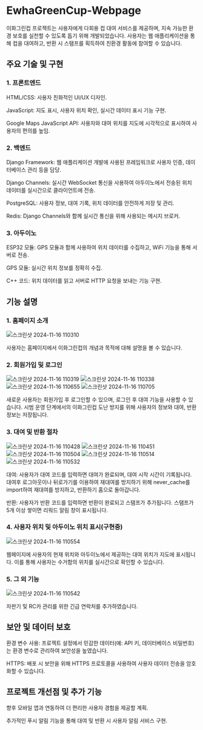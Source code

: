 # EwhaGreenCup-Webpage
이화그린컵 프로젝트는 사용자에게 다회용 컵 대여 서비스를 제공하며, 지속 가능한 환경 보호를 실천할 수 있도록 돕기 위해 개발되었습니다. 사용자는 웹 애플리케이션을 통해 컵을 대여하고, 반환 시 스탬프를 획득하여 친환경 활동에 참여할 수 있습니다.


## 주요 기술 및 구현
### 1. 프론트엔드
HTML/CSS: 사용자 친화적인 UI/UX 디자인.

JavaScript: 지도 표시, 사용자 위치 확인, 실시간 데이터 표시 기능 구현.

Google Maps JavaScript API: 사용자와 대여 위치를 지도에 시각적으로 표시하여 사용자의 편의를 높임.

### 2. 백엔드
Django Framework: 웹 애플리케이션 개발에 사용된 프레임워크로 사용자 인증, 데이터베이스 관리 등을 담당.

Django Channels: 실시간 WebSocket 통신을 사용하여 아두이노에서 전송된 위치 데이터를 실시간으로 클라이언트에 전송.

PostgreSQL: 사용자 정보, 대여 기록, 위치 데이터를 안전하게 저장 및 관리.

Redis: Django Channels와 함께 실시간 통신을 위해 사용되는 메시지 브로커.

### 3. 아두이노
ESP32 모듈: GPS 모듈과 함께 사용하여 위치 데이터를 수집하고, WiFi 기능을 통해 서버로 전송.

GPS 모듈: 실시간 위치 정보를 정확히 수집.

C++ 코드: 위치 데이터를 읽고 서버로 HTTP 요청을 보내는 기능 구현.


## 기능 설명
### 1. 홈페이지 소개
![스크린샷 2024-11-16 110310](https://github.com/user-attachments/assets/60ee8122-7419-4563-ae98-a85c3eddc1c6)

사용자는 홈페이지에서 이화그린컵의 개념과 목적에 대해 설명을 볼 수 있습니다.

### 2. 회원가입 및 로그인
![스크린샷 2024-11-16 110319](https://github.com/user-attachments/assets/1696eab9-f1c3-482e-af35-d2b5abe6f3fb)
![스크린샷 2024-11-16 110338](https://github.com/user-attachments/assets/660dae0b-effe-4e30-b08a-8a028349fc00)
![스크린샷 2024-11-16 110655](https://github.com/user-attachments/assets/fd9cf43b-8586-4bb5-a40e-c4e6d0a00e77)
![스크린샷 2024-11-16 110705](https://github.com/user-attachments/assets/61ac481e-5967-4d38-82f0-f017b627090b)

새로운 사용자는 회원가입 후 로그인할 수 있으며, 로그인 후 대여 기능을 사용할 수 있습니다.
시범 운영 단계에서의 이화그린컵 도난 방지를 위해 사용자의 정보와 대여, 반환 정보는 저장됩니다.

### 3. 대여 및 반환 절차
![스크린샷 2024-11-16 110428](https://github.com/user-attachments/assets/39b874a2-1201-464f-9faa-6dab9968983d)
![스크린샷 2024-11-16 110451](https://github.com/user-attachments/assets/3acc8bad-417c-4746-92f2-f13d32f4736d)
![스크린샷 2024-11-16 110504](https://github.com/user-attachments/assets/c2c5ec2a-bb55-4343-a44f-ba4aa9427ca3)
![스크린샷 2024-11-16 110514](https://github.com/user-attachments/assets/91fe23df-1d04-479b-b2dc-b2232dab2eb3)
![스크린샷 2024-11-16 110532](https://github.com/user-attachments/assets/456635aa-6004-45de-b63b-4c64a0472cc2)

대여: 사용자가 대여 코드를 입력하면 대여가 완료되며, 대여 시작 시간이 기록됩니다. 대여후 로그아웃이나 뒤로가기를 이용하여 재대여를 방지하기 위해 never_cache를 import하여 재대여를 방지하고, 반환하기 홈으로 돌아갑니다.

반환: 사용자가 반환 코드를 입력하면 반환이 완료되고 스탬프가 추가됩니다. 스탬프가 5개 이상 쌓이면 리워드 알림 창이 표시됩니다.

### 4. 사용자 위치 및 아두이노 위치 표시(구현중)
![스크린샷 2024-11-16 110554](https://github.com/user-attachments/assets/ac099dae-cd7c-43d9-8d65-0a6f6fb1942f)

웹페이지에 사용자의 현재 위치와 아두이노에서 제공하는 대여 위치가 지도에 표시됩니다. 이를 통해 사용자는 수거함의 위치를 실시간으로 확인할 수 있습니다.

### 5. 그 외 기능
![스크린샷 2024-11-16 110542](https://github.com/user-attachments/assets/9d65cc75-b588-4b65-86b8-f0ed360f1826)

자판기 및 RC카 관리를 위한 긴급 연락처를 추가하였습니다.

## 보안 및 데이터 보호
환경 변수 사용: 프로젝트 설정에서 민감한 데이터(예: API 키, 데이터베이스 비밀번호)는 환경 변수로 관리하여 보안성을 높였습니다.

HTTPS: 배포 시 보안을 위해 HTTPS 프로토콜을 사용하여 사용자 데이터 전송을 암호화할 수 있습니다.

## 프로젝트 개선점 및 추가 기능
향후 모바일 앱과 연동하여 더 편리한 사용자 경험을 제공할 계획.

추가적인 푸시 알림 기능을 통해 대여 및 반환 시 사용자 알림 서비스 구현.
